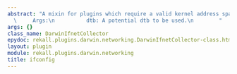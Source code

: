 ```yaml
---
abstract: "A mixin for plugins which require a valid kernel address space.\n\n   \
  \     Args:\n          dtb: A potential dtb to be used.\n        "
args: {}
class_name: DarwinIfnetCollector
epydoc: rekall.plugins.darwin.networking.DarwinIfnetCollector-class.html
layout: plugin
module: rekall.plugins.darwin.networking
title: ifconfig
---
```

